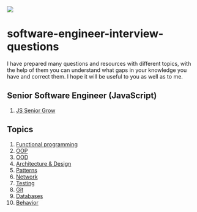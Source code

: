 <img src="developer.gif">

# software-engineer-interview-questions

I have prepared many questions and resources with different topics, with the help of them you can understand what gaps in your knowledge you have and correct them. I hope it will be useful to you as well as to me.

## Senior Software Engineer (JavaScript) 
1. [JS Senior Grow](https://github.com/bmarvinb/js-senior-grow)

## Topics
1. [Functional programming](https://github.com/bmarvinb/awesome-interview-questions/blob/master/topics/functional-programming.md)
2. [OOP](https://github.com/bmarvinb/awesome-interview-questions/blob/master/topics/oop.md)
3. [OOD](https://github.com/bmarvinb/awesome-interview-questions/blob/master/topics/ood.md)
4. [Architecture & Design](https://github.com/bmarvinb/awesome-interview-questions/blob/master/topics/architecture.md)
5. [Patterns](https://github.com/bmarvinb/awesome-interview-questions/blob/master/topics/patterns.md)
6. [Network](https://github.com/bmarvinb/awesome-interview-questions/blob/master/topics/network.md)
7. [Testing](https://github.com/bmarvinb/awesome-interview-questions/blob/master/topics/testing.md)
8. [Git](https://github.com/bmarvinb/awesome-interview-questions/blob/master/topics/git.md)
9. [Databases](https://github.com/bmarvinb/awesome-interview-questions/blob/master/topics/databases.md)
10. [Behavior](https://github.com/bmarvinb/awesome-interview-questions/blob/master/topics/behaviour.md)

